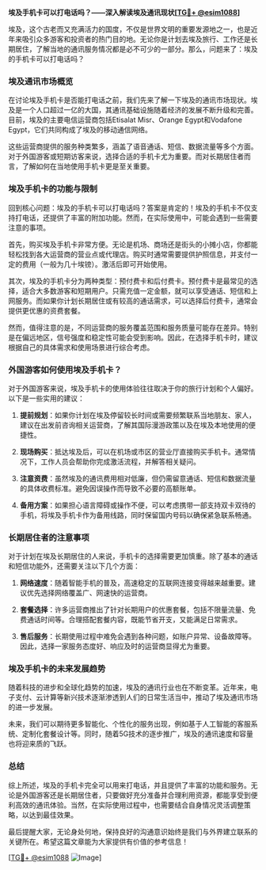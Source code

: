 **埃及手机卡可以打电话吗？——深入解读埃及通讯现状[[TG💪+ @esim1088](https://t.me/s/esim1088)]**

埃及，这个古老而又充满活力的国度，不仅是世界文明的重要发源地之一，也是近年来吸引众多游客和投资者的热门目的地。无论你是计划去埃及旅行、工作还是长期居住，了解当地的通讯服务情况都是必不可少的一部分。那么，问题来了：埃及的手机卡可以打电话吗？

### 埃及通讯市场概览

在讨论埃及手机卡是否能打电话之前，我们先来了解一下埃及的通讯市场现状。埃及是一个人口超过一亿的大国，其通讯基础设施随着经济的发展不断升级和完善。目前，埃及的主要电信运营商包括Etisalat Misr、Orange Egypt和Vodafone Egypt，它们共同构成了埃及的移动通信网络。

这些运营商提供的服务种类繁多，涵盖了语音通话、短信、数据流量等多个方面。对于外国游客或短期访客来说，选择合适的手机卡尤为重要。而对长期居住者而言，了解如何在当地使用手机卡更是至关重要。

### 埃及手机卡的功能与限制

回到核心问题：埃及的手机卡可以打电话吗？答案是肯定的！埃及的手机卡不仅支持打电话，还提供了丰富的附加功能。然而，在实际使用中，可能会遇到一些需要注意的事项。

首先，购买埃及手机卡非常方便。无论是机场、商场还是街头的小摊小店，你都能轻松找到各大运营商的营业点或代理店。购买时通常需要提供护照信息，并支付一定的费用（一般为几十埃镑）。激活后即可开始使用。

其次，埃及的手机卡分为两种类型：预付费卡和后付费卡。预付费卡是最常见的选择，适合大多数游客和短期用户。只需充值一定金额，就可以享受通话、短信和上网服务。而如果你计划长期居住或有较高的通话需求，可以选择后付费卡，通常会提供更优惠的资费套餐。

然而，值得注意的是，不同运营商的服务覆盖范围和服务质量可能存在差异。特别是在偏远地区，信号强度和稳定性可能会受到影响。因此，在选择手机卡时，建议根据自己的具体需求和使用场景进行综合考虑。

### 外国游客如何使用埃及手机卡？

对于外国游客来说，埃及手机卡的使用体验往往取决于你的旅行计划和个人偏好。以下是一些实用的建议：

1. **提前规划**：如果你计划在埃及停留较长时间或需要频繁联系当地朋友、家人，建议在出发前咨询相关运营商，了解其国际漫游政策以及在埃及本地使用的便捷性。
   
2. **现场购买**：抵达埃及后，可以在机场或市区的营业厅直接购买手机卡。通常情况下，工作人员会帮助你完成激活流程，并解答相关疑问。

3. **注意资费**：虽然埃及的通讯费用相对低廉，但仍需留意通话、短信和数据流量的具体收费标准。避免因误操作而导致不必要的高额账单。

4. **备用方案**：如果担心语言障碍或操作不便，可以考虑携带一部支持双卡双待的手机，将埃及手机卡作为备用线路，同时保留国内号码以确保紧急联系畅通。

### 长期居住者的注意事项

对于计划在埃及长期居住的人来说，手机卡的选择需要更加慎重。除了基本的通话和短信功能外，还需要关注以下几个方面：

1. **网络速度**：随着智能手机的普及，高速稳定的互联网连接变得越来越重要。建议优先选择网络覆盖广、网速快的运营商。

2. **套餐选择**：许多运营商推出了针对长期用户的优惠套餐，包括不限量流量、免费通话时间等。合理搭配套餐内容，既能节省开支，又能满足日常需求。

3. **售后服务**：长期使用过程中难免会遇到各种问题，如账户异常、设备故障等。因此，选择一家服务态度好、响应及时的运营商显得尤为重要。

### 埃及手机卡的未来发展趋势

随着科技的进步和全球化趋势的加速，埃及的通讯行业也在不断变革。近年来，电子支付、云计算等新兴技术逐渐渗透到人们的日常生活当中，推动了埃及通讯市场的进一步发展。

未来，我们可以期待更多智能化、个性化的服务出现，例如基于人工智能的客服系统、定制化套餐设计等。同时，随着5G技术的逐步推广，埃及的通讯速度和容量也将迎来质的飞跃。

### 总结

综上所述，埃及的手机卡完全可以用来打电话，并且提供了丰富的功能和服务。无论是外国游客还是长期居住者，只要做好充分准备并合理利用资源，都能享受到便利高效的通讯体验。当然，在实际使用过程中，也需要结合自身情况灵活调整策略，以达到最佳效果。

最后提醒大家，无论身处何地，保持良好的沟通意识始终是我们与外界建立联系的关键所在。希望这篇文章能为大家提供有价值的参考信息！

[[TG💪+ @esim1088](https://t.me/s/esim1088) ![Image](https://i.postimg.cc/4NQfJmqS/Snipaste-2025-05-13-00-14-12.png)]